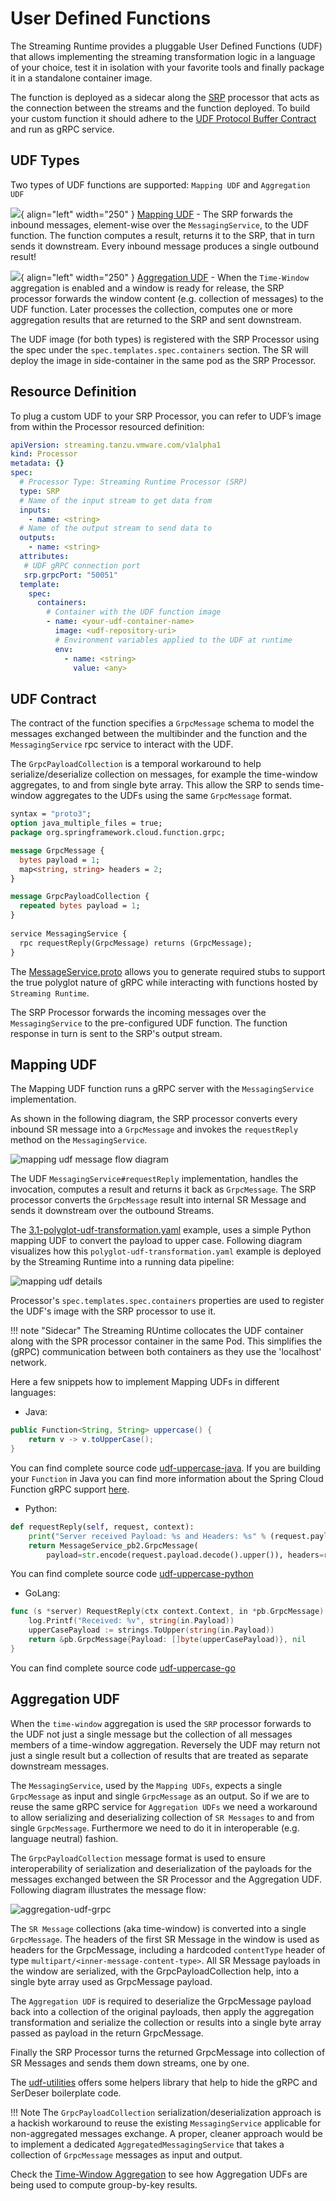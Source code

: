 # User Defined **Functions**

The Streaming Runtime provides a pluggable User Defined Functions (UDF) that allows implementing the streaming transformation logic in a language of your choice, test it in isolation with your favorite tools and finally  package it in a standalone container image.

The function is deployed as a sidecar along the [SRP](../overview.md) processor that acts as the connection between the streams and the function deployed. To build your custom function it should adhere to the [UDF Protocol Buffer Contract](#udf-contract) and run as gRPC service.

## UDF Types

Two types of UDF functions are supported: `Mapping UDF` and `Aggregation UDF`
<!-- ![mapping-udf-flow](./udf-types.svg) -->

![](./mapping-udf-type.svg){ align="left" width="250" } [Mapping UDF](#mapping-udf) - The SRP forwards the inbound messages, element-wise over the `MessagingService`, to the UDF function. The function computes a result, returns it to the SRP, that in turn sends it downstream. Every inbound message produces a single outbound result!  

![](./mapping-udf-type.svg){ align="left" width="250" } [Aggregation UDF](#aggregation-udf) - When the `Time-Window` aggregation is enabled and a window is ready for release, the SRP processor forwards the window content (e.g. collection of messages) to the UDF function. Later processes the collection,  computes one or more aggregation results that are returned to the SRP and sent downstream.

The UDF image (for both types) is registered with the SRP Processor using the spec under the `spec.templates.spec.containers` section. The SR will deploy the image in side-container in the same pod as the SRP Processor.

## Resource Definition

To plug a custom UDF to your SRP Processor, you can refer to UDF’s image from within the Processor resourced definition: 

```yaml linenums="1" hl_lines="6 15 20-21 23-25"
apiVersion: streaming.tanzu.vmware.com/v1alpha1
kind: Processor
metadata: {}
spec:
  # Processor Type: Streaming Runtime Processor (SRP)
  type: SRP
  # Name of the input stream to get data from
  inputs:
    - name: <string>
  # Name of the output stream to send data to
  outputs:
    - name: <string>
  attributes:
   # UDF gRPC connection port
   srp.grpcPort: "50051"
  template:
    spec:
      containers:
        # Container with the UDF function image
        - name: <your-udf-container-name>
          image: <udf-repository-uri>
          # Environment variables applied to the UDF at runtime
          env:
            - name: <string>
              value: <any>
```

## UDF Contract

The contract of the function specifies a `GrpcMessage` schema to model the messages exchanged between the multibinder and the function and the `MessagingService` rpc service to interact with the UDF. 

The `GrpcPayloadCollection` is a temporal workaround to help serialize/deserialize collection on messages, for example the time-window aggregates, 
to and from single byte array. This allow the SRP to sends time-window aggregates to the UDFs using the same `GrpcMessage` format. 

```protobuf
syntax = "proto3";
option java_multiple_files = true;
package org.springframework.cloud.function.grpc;

message GrpcMessage {
  bytes payload = 1;
  map<string, string> headers = 2;
}

message GrpcPayloadCollection {
  repeated bytes payload = 1;
}
 
service MessagingService {
  rpc requestReply(GrpcMessage) returns (GrpcMessage);
}
```

The [MessageService.proto](https://github.com/vmware-tanzu/streaming-runtimes/blob/main/udf-utilities/MessageService.proto) allows you to generate required stubs to support the true polyglot nature of gRPC while interacting with functions hosted by `Streaming Runtime`.

The SRP Processor forwards the incoming messages over the `MessagingService` to the pre-configured UDF function.
The function response in turn is sent to the SRP's output stream.

## Mapping UDF

The Mapping UDF function runs a gRPC server with the `MessagingService` implementation. 

As shown in the following diagram, the SRP processor converts every inbound SR message into a `GrpcMessage` and invokes the `requestReply` method on the `MessagingService`. 

![mapping udf message flow diagram](./mapping-udf-message-flow.svg)

The UDF `MessagingService#requestReply` implementation, handles the invocation, computes a result and returns it back as `GrpcMessage`.
The SRP processor converts the `GrpcMessage` result into internal SR Message and sends it downstream over the outbound Streams.

The [3.1-polyglot-udf-transformation.yaml](https://raw.githubusercontent.com/vmware-tanzu/streaming-runtimes/main/streaming-runtime-samples/tutorials/3.1-polyglot-udf-transformation.yaml) example, uses a simple Python mapping UDF to convert the payload to upper case.
Following diagram visualizes how this `polyglot-udf-transformation.yaml` example is deployed by the Streaming Runtime into a running data pipeline:

![mapping udf details](./mapping-udf-detail-flow.svg)

Processor's `spec.templates.spec.containers` properties are used to register the UDF's image with the SRP processor to use it.

!!! note "Sidecar"
    The Streaming RUntime collocates the UDF container along with the SPR processor container in the same Pod. 
    This simplifies the (gRPC) communication between both containers as they use the 'localhost' network.

Here a few snippets how to implement Mapping UDFs in different languages:

- Java:
```java
public Function<String, String> uppercase() {
    return v -> v.toUpperCase();
}
```
You can find complete source code [udf-uppercase-java](https://github.com/vmware-tanzu/streaming-runtimes/tree/main/streaming-runtime-samples/udf-samples/udf-uppercase-java).
If you are building your `Function` in Java you can find more information about the Spring Cloud Function gRPC support [here](https://github.com/spring-cloud/spring-cloud-function/blob/v3.2.1/spring-cloud-function-adapters/spring-cloud-function-grpc/README.md).

- Python:
```python
def requestReply(self, request, context):
    print("Server received Payload: %s and Headers: %s" % (request.payload.decode(), request.headers))
    return MessageService_pb2.GrpcMessage(
        payload=str.encode(request.payload.decode().upper()), headers=request.headers)
```
You can find complete source code [udf-uppercase-python](https://github.com/vmware-tanzu/streaming-runtimes/tree/main/streaming-runtime-samples/udf-samples/udf-uppercase-python)

- GoLang:
```go
func (s *server) RequestReply(ctx context.Context, in *pb.GrpcMessage) (*pb.GrpcMessage, error) {
    log.Printf("Received: %v", string(in.Payload))
    upperCasePayload := strings.ToUpper(string(in.Payload))
    return &pb.GrpcMessage{Payload: []byte(upperCasePayload)}, nil
}
```
You can find complete source code [udf-uppercase-go](https://github.com/vmware-tanzu/streaming-runtimes/tree/main/streaming-runtime-samples/udf-samples/udf-uppercase-go)


## Aggregation UDF

When the `time-window` aggregation is used the `SRP` processor forwards to the UDF not just a single message but the collection of all messages members of a time-window aggregation. Reversely the UDF may return not just a single result but a collection of results that are treated as separate downstream messages.

The `MessagingService`, used by the `Mapping UDFs`, expects a single `GrpcMessage` as input and single `GrpcMessage` as an output. So if we are to reuse the same gRPC service for `Aggregation UDFs` we need a workaround to allow serializing and deserializing collection of `SR Messages` to and from single `GrpcMessage`. Furthermore we need to do it in interoperable (e.g. language neutral) fashion.  

The `GrpcPayloadCollection` message format is used to ensure interoperability of serialization and deserialization of the payloads for the messages exchanged between the SR Processor and the Aggregation UDF. 
Following diagram illustrates the message flow:

![aggregation-udf-grpc](./aggregation-udf-grpc-flow2.svg)

The `SR Message` collections (aka time-window) is converted into a single `GrpcMessage`. 
The headers of the first SR Message in the window is used as headers for the GrpcMessage, including a hardcoded `contentType` header of type `multipart/<inner-message-content-type>`. All SR Message payloads in the window are serialized, with the GrpcPayloadCollection help, into a single byte array used as GrpcMessage payload.

The `Aggregation UDF` is required to deserialize the GrpcMessage payload back into a collection of the original payloads, then apply the aggregation transformation and serialize the collection or results into a single byte array passed as payload in the return GrpcMessage.

Finally the SRP Processor turns the returned GrpcMessage into collection of SR Messages and sends them down streams, one by one.

The [udf-utilities](https://github.com/vmware-tanzu/streaming-runtimes/tree/main/udf-utilities) offers some helpers library that help to hide the gRPC and SerDeser boilerplate code.

!!! Note
    The `GrpcPayloadCollection` serialization/deserialization approach is a hackish workaround to reuse the existing `MessagingService` applicable for non-aggregated messages exchange. 
    A proper, cleaner approach would be to implement a dedicated `AggregatedMessagingService` that takes a collection of `GrpcMessage` messages as input and output.

Check the [Time-Window Aggregation](./time-window-aggregation.md) to see how Aggregation UDFs are being used to compute group-by-key results.
